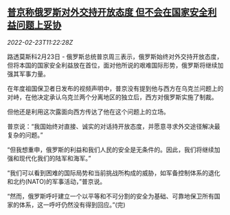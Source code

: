 <!--1645615863000-->
[普京称俄罗斯对外交持开放态度 但不会在国家安全利益问题上妥协](https://cn.reuters.com/article/russia-putin-national-security-talk-0223-idCNKBS2KS0UX)
------

<div><i>2022-02-23T11:22:28Z</i></div><p>路透莫斯科2月23日 - 俄罗斯总统普京周三表示，俄罗斯始终对外交持开放态度，但将本国的国家安全利益放在首位，面对他所说的艰难国际形势，俄罗斯将继续加强其军事力量。</p><p>在年度祖国保卫者日发布的视频声明中，普京没有提到他与西方在乌克兰问题上的对峙，在他决定承认乌克兰两个分离地区的独立后，西方对俄罗斯实施了制裁。</p><p>但他还是利用这次露面向西方传达了他在这个问题上的立场。</p><p>普京说：“我国始终对直接、诚实的对话持开放态度，并愿意寻求外交途径解决最复杂的问题。”</p><p>“但我想重申，俄罗斯的利益和我们人民的安全是无条件的。因此，我们将继续加强和现代化我们的陆军和海军。”</p><p>“我们可以看到困难的国际局势和当前挑战所构成的威胁，如军备控制体系的退化和北约(NATO)的军事活动，”普京说。</p><p>“然而，俄罗斯呼吁建立一个以平等和不可分割的安全为基础、可靠地保卫所有国家的体系，这一呼吁仍然没有得到回应。”(完)</p>
